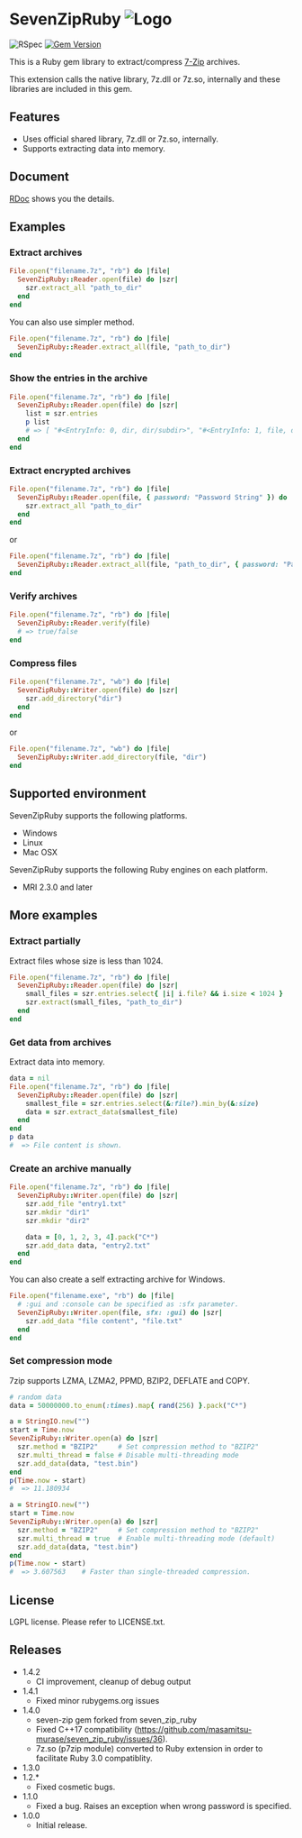 # SevenZipRuby ![Logo](https://raw.github.com/fontist/seven_zip_ruby/master/resources/seven_zip_ruby_logo.png)

![RSpec](https://github.com/fontist/seven_zip_ruby/workflows/test-and-release/badge.svg) [![Gem Version](https://badge.fury.io/rb/seven-zip.png)](http://badge.fury.io/rb/seven-zip)

This is a Ruby gem library to extract/compress [7-Zip](http://www.7-zip.org) archives.

This extension calls the native library, 7z.dll or 7z.so, internally and these libraries are included in this gem.

## Features
* Uses official shared library, 7z.dll or 7z.so, internally.
* Supports extracting data into memory.

## Document
[RDoc](http://rubydoc.info/gems/seven-zip/frames) shows you the details.

## Examples

### Extract archives

```ruby
File.open("filename.7z", "rb") do |file|
  SevenZipRuby::Reader.open(file) do |szr|
    szr.extract_all "path_to_dir"
  end
end
```

You can also use simpler method.

```ruby
File.open("filename.7z", "rb") do |file|
  SevenZipRuby::Reader.extract_all(file, "path_to_dir")
end
```

### Show the entries in the archive

```ruby
File.open("filename.7z", "rb") do |file|
  SevenZipRuby::Reader.open(file) do |szr|
    list = szr.entries
    p list
    # => [ "#<EntryInfo: 0, dir, dir/subdir>", "#<EntryInfo: 1, file, dir/file.txt>", ... ]
  end
end
```

### Extract encrypted archives

```ruby
File.open("filename.7z", "rb") do |file|
  SevenZipRuby::Reader.open(file, { password: "Password String" }) do |szr|
    szr.extract_all "path_to_dir"
  end
end
```
or

```ruby
File.open("filename.7z", "rb") do |file|
  SevenZipRuby::Reader.extract_all(file, "path_to_dir", { password: "Password String" })
end
```


### Verify archives

```ruby
File.open("filename.7z", "rb") do |file|
  SevenZipRuby::Reader.verify(file)
  # => true/false
end
```

### Compress files

```ruby
File.open("filename.7z", "wb") do |file|
  SevenZipRuby::Writer.open(file) do |szr|
    szr.add_directory("dir")
  end
end
```
or

```ruby
File.open("filename.7z", "wb") do |file|
  SevenZipRuby::Writer.add_directory(file, "dir")
end
```

## Supported environment

SevenZipRuby supports the following platforms.

* Windows
* Linux
* Mac OSX

SevenZipRuby supports the following Ruby engines on each platform.

* MRI 2.3.0 and later

## More examples

### Extract partially

Extract files whose size is less than 1024.

```ruby
File.open("filename.7z", "rb") do |file|
  SevenZipRuby::Reader.open(file) do |szr|
    small_files = szr.entries.select{ |i| i.file? && i.size < 1024 }
    szr.extract(small_files, "path_to_dir")
  end
end
```

### Get data from archives

Extract data into memory.

```ruby
data = nil
File.open("filename.7z", "rb") do |file|
  SevenZipRuby::Reader.open(file) do |szr|
    smallest_file = szr.entries.select(&:file?).min_by(&:size)
    data = szr.extract_data(smallest_file)
  end
end
p data
#  => File content is shown.
```

### Create an archive manually

```ruby
File.open("filename.7z", "rb") do |file|
  SevenZipRuby::Writer.open(file) do |szr|
    szr.add_file "entry1.txt"
    szr.mkdir "dir1"
    szr.mkdir "dir2"

    data = [0, 1, 2, 3, 4].pack("C*")
    szr.add_data data, "entry2.txt"
  end
end
```

You can also create a self extracting archive for Windows.

```ruby
File.open("filename.exe", "rb") do |file|
  # :gui and :console can be specified as :sfx parameter.
  SevenZipRuby::Writer.open(file, sfx: :gui) do |szr|
    szr.add_data "file content", "file.txt"
  end
end
```

### Set compression mode

7zip supports LZMA, LZMA2, PPMD, BZIP2, DEFLATE and COPY.

```ruby
# random data
data = 50000000.to_enum(:times).map{ rand(256) }.pack("C*")

a = StringIO.new("")
start = Time.now
SevenZipRuby::Writer.open(a) do |szr|
  szr.method = "BZIP2"     # Set compression method to "BZIP2"
  szr.multi_thread = false # Disable multi-threading mode
  szr.add_data(data, "test.bin")
end
p(Time.now - start)
#  => 11.180934

a = StringIO.new("")
start = Time.now
SevenZipRuby::Writer.open(a) do |szr|
  szr.method = "BZIP2"     # Set compression method to "BZIP2"
  szr.multi_thread = true  # Enable multi-threading mode (default)
  szr.add_data(data, "test.bin")
end
p(Time.now - start)
#  => 3.607563    # Faster than single-threaded compression.
```

## License
LGPL license. Please refer to LICENSE.txt.

## Releases
* 1.4.2
  - CI improvement, cleanup of debug output
* 1.4.1
  - Fixed minor rubygems.org issues
* 1.4.0
  - seven-zip gem forked from seven_zip_ruby
  - Fixed C++17 compatibility (https://github.com/masamitsu-murase/seven_zip_ruby/issues/36).
  - 7z.so (p7zip module) converted to Ruby extension in order to facilitate Ruby 3.0 compatiblity.
* 1.3.0
* 1.2.*
  - Fixed cosmetic bugs.
* 1.1.0
  - Fixed a bug. Raises an exception when wrong password is specified.
* 1.0.0
  - Initial release.
